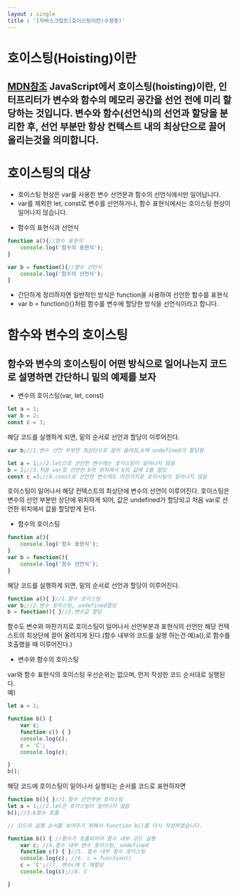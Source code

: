 ```yaml
---
layout : single
title : '[자바스크립트]호이스팅이란(수정중)'
---
```

호이스팅(Hoisting)이란
===
[MDN참조](https://developer.mozilla.org/ko/docs/Glossary/Hoisting)
JavaScript에서 호이스팅(hoisting)이란, 인터프리터가 변수와 함수의 메모리 공간을 선언 전에 미리 할당하는 것입니다. 변수와 함수(선언식)의 선언과 할당을 분리한 후, 선언 부분만 항상 컨텍스트 내의 최상단으로 끌어 올리는것을 의미합니다.   
---
    

호이스팅의 대상
===
* 호이스팅 현상은 var를 사용한 변수 선언문과 함수의 선언식에서만 일어납니다.   
* var를 제외한 let, const로 변수를 선언하거나, 함수 표현식에서는 호이스팅 현상이 일어나지 않습니다.    
- 함수의 표현식과 선언식   
   
```js
function a(){//함수 표현식
    console.log('함수의 표현식');
}

var b = function(){//햠수 선언식
    console.log('함수의 선언식');
}
```
   
- 간단하게 정리하자면 일반적인 방식은 function을 사용하여 선언한 함수를 표현식
- var b = function(){}처럼 함수를 변수에 할당한 방식을 선언식이라고 합니다.
   

   
함수와 변수의 호이스팅
===
   
함수와 변수의 호이스팅이 어떤 방식으로 일어나는지 코드로 설명하면 간단하니 밑의 예제를 보자
---

+ 변수의 호이스팅(var, let, const)   
    
```js
let a = 1;
var b = 2;
const c = 3;
```
해당 코드를 실행하게 되면, 밑의 순서로 선언과 할당이 이루어진다.
   
```js
var b;//1.변수 선언 부부만 최상단으로 끌어 올려짐,b에 undefined가 할당됨

let a = 1;//2.let으로 선언한 변수에는 호이스팅이 일어나지 않음
b = 2;//3.처음 var로 선언한 b의 위치에서 b의 값에 2를 할당
const c =3;//4.const로 선언한 변수에도 마찬가지로 호이시팅이 일어나지 않음
```
호이스팅이 일어나서 해당 컨텍스트의 최상단에 변수의 선언이 이루어진다. 호이스팅은 변수의 선언 부분만 상단에 위치하게 되어, 값은 undefined가 할당되고 처음 var로 선언한 위치에서 값을 할당받게 된다.

+ 함수의 호이스팅

```js
function a(){ 
    console.log('함수 표현식');
}
var b = function(){ 
    console.log('함수 선언식');
}

```
해당 코드를 실행하게 되면, 밑의 순서로 선언과 할당이 이루어진다.

```js
function a(){ }//1.함수 호이스팅
var b;//2.변수 호아스팅, undefined할당
b = function(){ }//3.변수값 할당
```
함수도 변수와 마찬가지로 호이스팅이 일어나서 선언부분과 표현식의 선언만 해당 컨텍스트의 최상단에 끌어 올려지게 된다.(함수 내부의 코드를 실행 하는건 예)a();로 함수를 호출했을 때 이루어진다.)
   


+ 변수와 함수의 호이스팅
   
var와 함수 표현식의 호이스팅 우선순위는 없으며, 먼저 작성한 코드 순서대로 실행된다.   
예)
```js
let a = 1;

function b() {
    var c;
    function c() { }
    console.log(c);
    c = 'C';
    console.log(c);

}
b();
```
해당 코드에 호이스팅이 일어나서 실행되는 순서를 코드로 표현하자면
   

```js
function b(){ }//1.함수 선언부분 호이스팅
let a = 1;//2.let은 호이스팅이 일어나지 않음
b();//3.b함수 호출

// 코드의 실행 순서를 보여주기 위해서 function b()를 다시 작성하였습니다.

function b() { //함수가 호출되어야 함수 내부 코드 실행
    var c; //4.함수 내부 변수 호이스팅, undefined
    function c() { }//5. 함수 내부 함수 호이스팅
    console.log(c); //6. c = function()
    c = 'C';//7. 변수c에 C 재할당
    console.log(c);//8. C

}

```